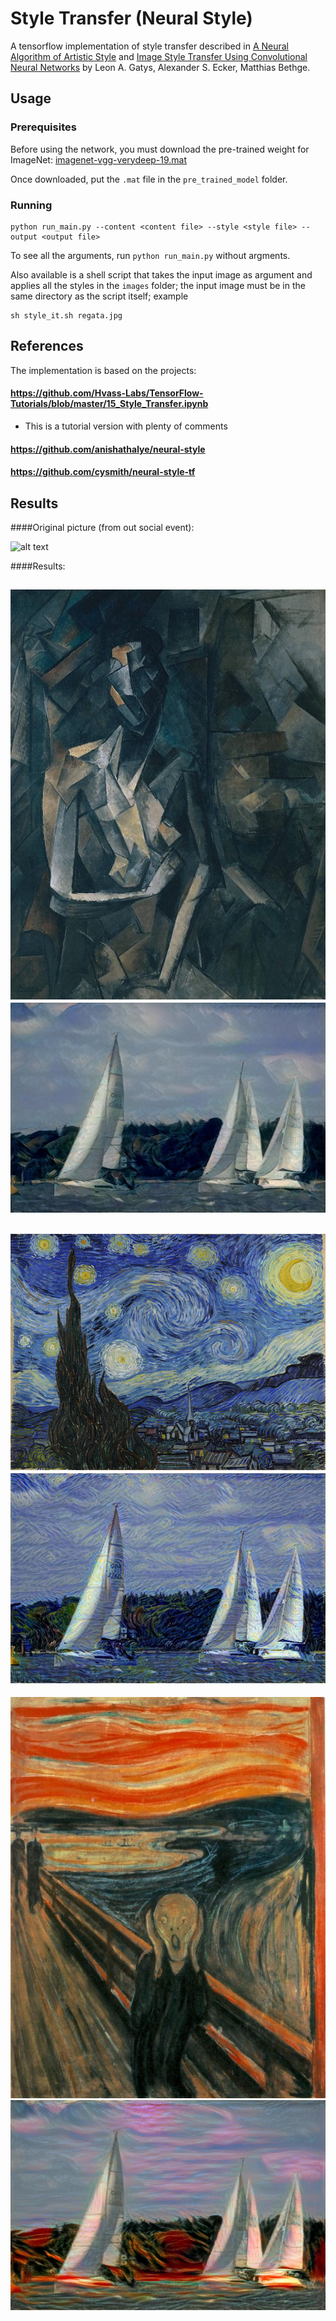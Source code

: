 # Style Transfer (Neural Style)

A tensorflow implementation of style transfer described in [A Neural Algorithm of Artistic Style](https://arxiv.org/pdf/1508.06576v2.pdf) and [Image Style Transfer Using Convolutional Neural Networks](http://www.cv-foundation.org/openaccess/content_cvpr_2016/papers/Gatys_Image_Style_Transfer_CVPR_2016_paper.pdf) by Leon A. Gatys, Alexander S. Ecker, Matthias Bethge.

## Usage

### Prerequisites
Before using the network, you must download the pre-trained weight for ImageNet: [imagenet-vgg-verydeep-19.mat](http://www.vlfeat.org/matconvnet/models/imagenet-vgg-verydeep-19.mat)

Once downloaded, put the `.mat` file in the `pre_trained_model` folder.

### Running
```
python run_main.py --content <content file> --style <style file> --output <output file>
```

To see all the arguments, run `python run_main.py` without argments.

Also available is a shell script that takes the input image as argument and applies all the styles in the `images` folder; the input image must be in the same directory as the script itself; example
```
sh style_it.sh regata.jpg
```
## References

The implementation is based on the projects:

#### https://github.com/Hvass-Labs/TensorFlow-Tutorials/blob/master/15_Style_Transfer.ipynb
* This is a tutorial version with plenty of comments

#### https://github.com/anishathalye/neural-style

#### https://github.com/cysmith/neural-style-tf

## Results

####Original picture (from out social event):

![alt text](regata.jpg)

####Results:

![alt text](images/seated-nude.jpg)
![alt text](results/regata.jpg_seated-nude.jpg)
---
![alt text](images/starry-night.jpg)
![alt text](results/regata.jpg_starry-night.jpg)
---
![alt text](images/the_scream.jpg)
![alt text](results/regata.jpg_the_scream.jpg)
